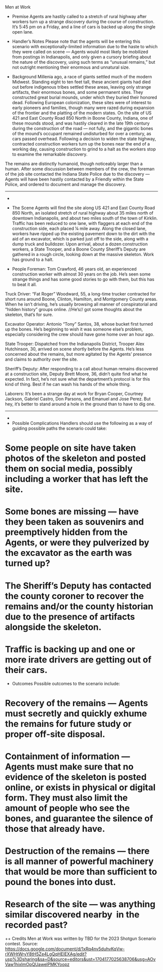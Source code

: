 
 Men at Work 

+ Premise
 Agents are hastily called to a stretch of rural highway after workers turn up a strange discovery during the course of construction. It’s 5:45 pm on a Friday, and a line of cars is backed up along the single open lane. 

+ Handler’s Notes
 Please note that the agents will be entering this scenario with exceptionally-limited information due to the haste to which they were called on scene — Agents would most likely be mobilized from postings in Indianapolis, and only given a cursory briefing about the nature of the discovery, using such terms as “unusual remains,” but not outright mentioning their enormous and unnatural size. 

+ Background
 Millenia ago, a race of giants settled much of the modern Midwest. Standing eight to ten feet tall, these ancient giants had died out before indigenous tribes settled these areas, leaving only strange artifacts, their enormous bones, and some permanent sites. They constructed great burial mounds, under which they buried their honored dead. Following European colonization, these sites were of interest to early pioneers and families, though many were razed during expansion of the frontier and the platting of the modern states. On the site of US 421 and East County Road 850 North in Boone County, Indiana, one of these mounds stood, and was hastily cleared in the late 19th century during the construction of the road — not fully, and the gigantic bones of the mound’s occupant remained undisturbed for over a century, as cars passed overhead. Following a decision to widen the state highway, contracted construction workers turn up the bones near the end of a working day, causing construction to grind to a halt as the workers stop to examine the remarkable discovery. 

 The remains are distinctly humanoid, though noticeably larger than a human. After some discussion between members of the crew, the foreman of the job site contacted the Indiana State Police due to the discovery — Agents will have been hastily contacted by a Friendly within the State Police, and ordered to document and manage the discovery. 

----
+ 
+ The Scene
 Agents will find the site along US 421 and East County Road 850 North, an isolated stretch of rural highway about 35 miles north of downtown Indianapolis, and about two miles south of the town of Kirklin. Traffic has been reduced to one lane, with flaggers at each end of the construction side, each placed ¼ mile away. Along the closed lane, workers have ripped up the existing pavement down to the dirt with the aid of an excavator, which is parked just off to the side, along with a dump truck and bulldozer. Upon arrival, about a dozen construction workers, a State Trooper, and a Boone County Sheriff’s Deputy are gathered in a rough circle, looking down at the massive skeleton. Work has ground to a halt. 

+ People
 Foreman: Tom Crawford, 46 years old, an experienced construction worker with almost 30 years on the job. He’s seen some strange things and has some good stories to go with them, but this has to beat it all. 

 Truck Driver: “Fat Roger” Woodward, 55, a long-time trucker contracted for short runs around Boone, Clinton, Hamilton, and Montgomery County areas. When he isn’t driving, he’s usually browsing all manner of conspiratorial and “hidden history” groups online. //He’s// got some thoughts about the skeleton, that’s for sure. 

 Excavator Operator: Antonio “Tony” Santos, 38, whose bucket first turned up the bones. He’s beginning to wish it was someone else’s problem, especially considering the crew should have gone home over an hour ago. 

 State Trooper: Dispatched from the Indianapolis District, Trooper Alex Hutchinson, 30, arrived on scene shortly before the Agents. He’s less concerned about the remains, but more agitated by the Agents’ presence and claims to authority over the site. 

 Sheriff’s Deputy: After responding to a call about human remains discovered at a construction site, Deputy Brett Moore, 36, didn’t quite find what he expected. In fact, he’s not sure what the department’s protocol is for this kind of thing. Best if he can wash his hands of the whole thing. 

 Laborers: It’s been a strange day at work for Bryan Cooper, Courtney Jackson, Gabriel Castro, Don Parsons, and Emanuel and Jose Perez. But hey, it’s better to stand around a hole in the ground than to have to dig one. 

----
+ 
+ Possible Complications
 Handlers should use the following as a way of guiding possible paths the scenario could take: 

#  Some people on site have taken photos of the skeleton and posted them on social media, possibly including a worker that has left the site. 
#  Some bones are missing — have they been taken as souvenirs and preemptively hidden from the Agents, or were they pulverized by the excavator as the earth was turned up? 
#  The Sheriff’s Deputy has contacted the county coroner to recover the remains and/or the county historian due to the presence of artifacts alongside the skeleton. 
#  Traffic is backing up and one or more irate drivers are getting out of their cars. 

+ Outcomes
 Possible outcomes to the scenario include: 

#  Recovery of the remains — Agents must secretly and quickly exhume the remains for future study or proper off-site disposal. 
#  Containment of information — Agents must make sure that no evidence of the skeleton is posted online, or exists in physical or digital form. They must also limit the amount of people who see the bones, and guarantee the silence of those that already have. 
#  Destruction of the remains — there is all manner of powerful machinery that would be more than sufficient to pound the bones into dust. 
#  Research of the site — was anything similar discovered nearby  in the recorded past? 

++ Credits
Men at Work was written by TBD for the 2023 Shotgun Scenario contest.
Source: https://docs.google.com/document/d/1xRq4nv5duhvKqVw-rXWHtWryY8tH5Ze4LgQqHEIEXAg/edit?usp%3Dsharing&sa=D&source=editors&ust=1704177025638706&usg=AOvVaw1hixlmOpQUawelPMKYoopz